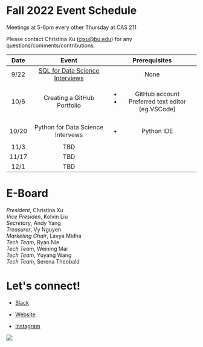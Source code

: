 # Fall 2022 Event Schedule

Meetings at 5-6pm every other Thursday at CAS 211 

Please contact Christina Xu (cjxu@bu.edu) for any questions/comments/contributions.

| Date | Event| Prerequisites |
| :-----: | :---: | :---: |
| 9/22| [SQL for Data Science Interviews](workshops/sql-for-ds-interviews.md)| None |
| 10/6|  Creating a GitHub Portfolio | <ul><li>GitHub account</li><li>Preferred text editor (eg.VSCode)</li></ul>
| 10/20| Python for Data Science Intervews |<ul><li>Python IDE</ul> |
| 11/3| TBD  |  |
| 11/17| TBD |  |
| 12/1| TBD |  |


# E-Board
 *President*, Christina Xu \
 *Vice Presiden*, Kolvin Liu \
 *Secretary*, Andy Yang \
*Treasurer*, Vy Nguyen\
*Marketing Chair*, Lavya Midha \
*Tech Team*, Ryan Nie \
*Tech Team*, Weining Mai \
*Tech Team*, Yuyang Wang \
*Tech Team*, Serena Theobald 

# Let's connect!
* [Slack](https://join.slack.com/t/budatasci/shared_invite/zt-1fo2owr93-m823dw3uKT2p4mDWbCcxEg) 

* [Website](https://www.budatasci.com/)

* [Instagram](https://www.instagram.com/bu_dsa/)

![](/Fall2022/img/socials_qr_code.png)









